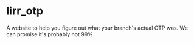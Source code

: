# lirr_otp
A website to help you figure out what your branch's actual OTP was.  We can promise it's probably not 99%
